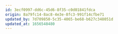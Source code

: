 ```yaml
---
id: 3ecf0997-dd6c-45d6-8f35-c0d01841fdca
origin: 8a79fc14-8ac8-4e3e-8fc3-991f14cfbe71
updated_by: 7d709850-5c35-4065-be68-b627c348051d
updated_at: 1656548480
---
```

